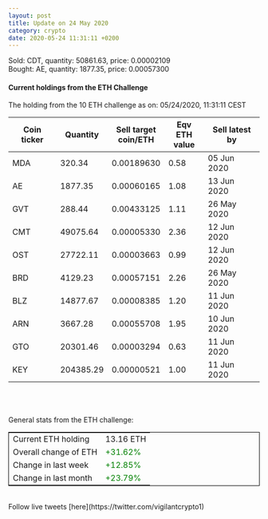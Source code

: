 ```yaml
---
layout: post
title: Update on 24 May 2020
category: crypto
date: 2020-05-24 11:31:11 +0200
---
```

<!-- Global site tag (gtag.js) - Google Analytics -->
<script async src="https://www.googletagmanager.com/gtag/js?id=UA-103831149-5"></script>
<script>
  window.dataLayer = window.dataLayer || [];
  function gtag(){dataLayer.push(arguments);}
  gtag('js', new Date());

  gtag('config', 'UA-103831149-5');
</script>
Sold: CDT, quantity:     50861.63, price:   0.00002109<br>Bought: AE, quantity:      1877.35, price:   0.00057300<br>

#### Current holdings from the ETH Challenge

The holding from the 10 ETH challenge as on: 05/24/2020, 11:31:11 CEST

|Coin ticker|Quantity|Sell target<br>coin/ETH|Eqv ETH<br>value|Sell latest by|
|-----------|--------|-----------|-----------|--------------|
MDA|320.34|  0.00189630|0.58|05 Jun 2020|
AE|1877.35|  0.00060165|1.08|13 Jun 2020|
GVT|288.44|  0.00433125|1.11|26 May 2020|
CMT|49075.64|  0.00005330|2.36|12 Jun 2020|
OST|27722.11|  0.00003663|0.99|12 Jun 2020|
BRD|4129.23|  0.00057151|2.26|26 May 2020|
BLZ|14877.67|  0.00008385|1.20|11 Jun 2020|
ARN|3667.28|  0.00055708|1.95|10 Jun 2020|
GTO|20301.46|  0.00003294|0.63|11 Jun 2020|
KEY|204385.29|  0.00000521|1.00|11 Jun 2020|

<br>
<br>
<br>
General stats from the ETH challenge:

<table style="border:1px solid black;margin-left:auto;margin-right:auto;">
	<tbody>
	<tr>
		<td>Current ETH holding</td>
		<td>     13.16 ETH</td>
	</tr>
	<tr>
		<td>Overall change of ETH</td>
		<td><font color="green">+31.62%</font></td>
	</tr>
	<tr>
		<td>Change in last week</td>
		<td><font color="green">+12.85%</font></td>
	</tr>
	<tr>
		<td>Change in last month</td>
		<td><font color="green">+23.79%</font></td>
	</tr>
	</tbody>
</table>

<br>
Follow live tweets [here](https://twitter.com/vigilantcrypto1)
<br>
<br>